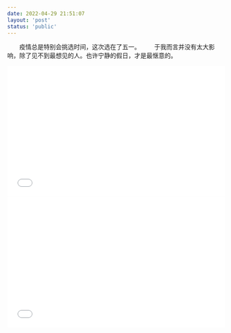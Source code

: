 ```yaml
---
date: 2022-04-29 21:51:07
layout: 'post'
status: 'public'
---
```

&emsp;&emsp;疫情总是特别会挑选时间，这次选在了五一。
&emsp;&emsp;于我而言并没有太大影响，除了见不到最想见的人。也许宁静的假日，才是最惬意的。
<div style="position: relative; padding: 30% 45%;">
<iframe style="position: absolute; width: 100%; height: 100%; left: 0; top: 0;" src="//player.bilibili.com/player.html?aid=638747964&bvid=BV1PY4y1C7WD&cid=588952803&page=1&high_quality=1&danmaku=0" frameborder="no" scrolling="no"></iframe>
</div>

<div style="position: relative; padding: 30% 45%;">
<iframe style="position: absolute; width: 100%; height: 100%; left: 0; top: 0;" src="//player.bilibili.com/player.html?aid=45847374&bvid=BV1Yb411i7AU&cid=80336292&page=1&as_wide=1&high_quality=1&danmaku=0" scrolling="no" border="0" frameborder="no" framespacing="0" allowfullscreen="true" sandbox="allow-top-navigation allow-same-origin allow-forms allow-scripts"></iframe>
</div>
